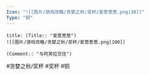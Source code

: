 ```yaml
---
Icon: "![[图片/游戏攻略/贪婪之秋/奖杯/爱意葱葱.png|30]]"
Type: "铜"
---
```

```ad-common-bronze-trophy
title: (Title:: "爱意葱葱")
![[图片/游戏攻略/贪婪之秋/奖杯/爱意葱葱.png|100]]

(Comment:: "与阿芙拉交往")
```

#贪婪之秋/奖杯 #奖杯 #铜
